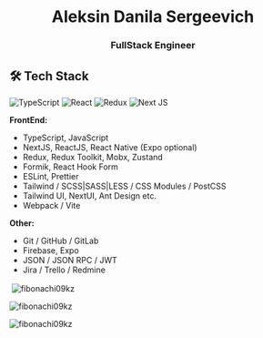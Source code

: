 <h1 align="center">Aleksin Danila Sergeevich</h1>
<h3 align="center">FullStack Engineer</h3>


## 🛠 Tech Stack

<p>
  <img alt="TypeScript" src="https://img.shields.io/badge/-TypeScript-007ACC?style=for-the-badge&logo=typescript&logoColor=white" />
  <img alt="React" src="https://img.shields.io/badge/-React-45b8d8?style=for-the-badge&logo=react&logoColor=white" />
  <img alt="Redux" src="https://img.shields.io/badge/-Redux-764ABC?style=for-the-badge&logo=redux&logoColor=white" />
  <img alt="Next JS" src="https://img.shields.io/badge/-Next_JS-000000?style=for-the-badge&logo=nextjs&logoColor=white" />
  
</p>

**FrontEnd:**
- TypeScript, JavaScript
- NextJS, ReactJS, React Native (Expo optional)
- Redux, Redux Toolkit, Mobx, Zustand
- Formik, React Hook Form
- ESLint, Prettier
- Tailwind / SCSS|SASS|LESS / CSS Modules / PostCSS
- Tailwind UI, NextUI, Ant Design etc.
- Webpack / Vite

**Other:**
- Git / GitHub / GitLab
- Firebase, Expo
- JSON / JSON RPC / JWT
- Jira / Trello / Redmine



<p>&nbsp;<img align="center" src="https://github-readme-stats.vercel.app/api?username=fibonachi09kz&show_icons=true&locale=en" alt="fibonachi09kz" /></p>

<p><img align="center" src="https://github-readme-streak-stats.herokuapp.com/?user=fibonachi09kz&" alt="fibonachi09kz" /></p>

<p><img align="left" src="https://github-readme-stats.vercel.app/api/top-langs?username=fibonachi09kz&show_icons=true&locale=en&layout=compact" alt="fibonachi09kz" /></p>

